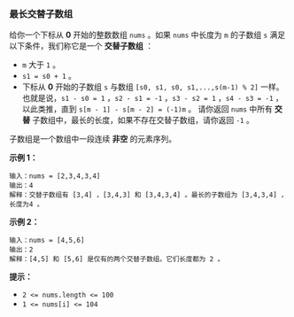 ### 最长交替子数组 ###
给你一个下标从 **0** 开始的整数数组 `nums` 。如果 `nums` 中长度为 `m` 的子数组 `s` 满足以下条件，我们称它是一个 **交替子数组** ：

* `m` 大于 `1` 。
* `s1 = s0 + 1` 。
* 下标从 **0** 开始的子数组 `s` 与数组 `[s0, s1, s0, s1,...,s(m-1) % 2]` 一样。也就是说，`s1 - s0 = 1` ，`s2 - s1 = -1` ，`s3 - s2 = 1` ，`s4 - s3 = -1` ，以此类推，直到 `s[m - 1] - s[m - 2] = (-1)m` 。
请你返回 `nums` 中所有 **交替** 子数组中，最长的长度，如果不存在交替子数组，请你返回 `-1` 。

子数组是一个数组中一段连续 **非空** 的元素序列。



**示例 1：**

```
输入：nums = [2,3,4,3,4]
输出：4
解释：交替子数组有 [3,4] ，[3,4,3] 和 [3,4,3,4] 。最长的子数组为 [3,4,3,4] ，长度为4 。
```

**示例 2：**

```
输入：nums = [4,5,6]
输出：2
解释：[4,5] 和 [5,6] 是仅有的两个交替子数组。它们长度都为 2 。
```



**提示：**

* `2 <= nums.length <= 100`
* `1 <= nums[i] <= 104`


